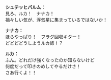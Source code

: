 # 

  
**シュテッヒパルム：**  
見ろ、ルカ！　ナナカ！  
禍々しい気が、浮気星に集まっているではないか！  
  
**ナナカ：**  
ほらやっぱり！　フラグ回収キター！  
どどどどうしようルカ姉！？  
  
**ルカ：**  
ふん。どれだけ強くなったのか知らないけど  
何度だって叩きのめしてやるだけさ！  
さあ行くよ！！  
